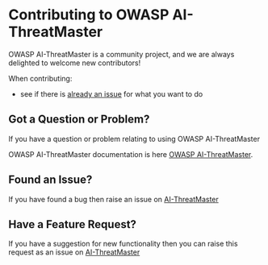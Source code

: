 # Contributing to OWASP AI-ThreatMaster

OWASP AI-ThreatMaster is a community project, and we are always delighted to welcome new contributors!

When contributing:

* see if there is [already an issue](https://github.com/OWASP/www-project-ai-threatmaster/issues) for what you want to do

## Got a Question or Problem?

If you have a question or problem relating to using OWASP AI-ThreatMaster 

OWASP AI-ThreatMaster documentation is here [OWASP AI-ThreatMaster](https://san3ncrypt3d.com/2023/12/15/owaspgpt/).


## Found an Issue?

If you have found a bug then raise an issue on
[AI-ThreatMaster](https://github.com/OWASP/www-project-ai-threatmaster/issues)


## Have a Feature Request?

If you have a suggestion for new functionality then you can raise this request as an issue on
[AI-ThreatMaster](https://github.com/OWASP/www-project-ai-threatmaster/issues/new/choose)
